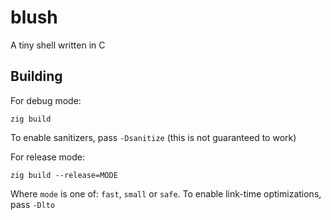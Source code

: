# blush

A tiny shell written in C

## Building
For debug mode:

    zig build

To enable sanitizers, pass `-Dsanitize` (this is not guaranteed to work)

For release mode:

    zig build --release=MODE

Where `mode` is one of: `fast`, `small` or `safe`. To enable link-time optimizations, pass `-Dlto`
